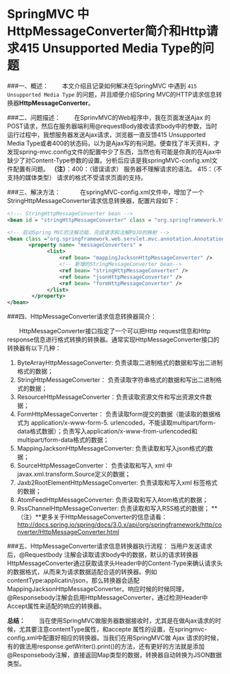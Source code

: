 # SpringMVC 中HttpMessageConverter简介和Http请求415 Unsupported Media Type的问题

###一、概述：
　　本文介绍且记录如何解决在SpringMVC 中遇到 `415 Unsupported Media Type` 的问题，并且顺便介绍Spring MVC的HTTP请求信息转换器**HttpMessageConverter**。
 
###二、问题描述：
　　在SprinvMVC的Web程序中，我在页面发送Ajax 的POST请求，然后在服务器端利用@requestBody接收请求body中的参数，当时运行过程中，我想服务器发送Ajax请求，浏览器一直反馈415 Unsupported Media Type或者400的状态码，以为是Ajax写的有问题。便查找了半天资料，才发现spring-mvc.config文件的配置中少了东西，当然也有可能是你真的在Ajax中缺少了对Content-Type参数的设置。分析后应该是我springMVC-config.xml文件配置有问题。
**（注）**：400：（错误请求） 服务器不理解请求的语法。 415：（不支持的媒体类型） 请求的格式不受请求页面的支持。
 
###三、解决方法：　
　　在springMVC-config.xml文件中，增加了一个StringHttpMessageConverter请求信息转换器，配置片段如下：
```xml
<!--- StringHttpMessageConverter bean -->
<bean id = "stringHttpMessageConverter" class = "org.springframework.http.converter.StringHttpMessageConverter"/>

<!-- 启动Spring MVC的注解功能，完成请求和注解POJO的映射 -->
<bean class ="org.springframework.web.servlet.mvc.annotation.AnnotationMethodHandlerAdapter" >
       <property name= "messageConverters" >
             <list>
                 <ref bean= "mappingJacksonHttpMessageConverter" />
                 <!-- 新增的StringMessageConverter bean-->
                 <ref bean= "stringHttpMessageConverter" />
                 <ref bean= "jsonHttpMessageConverter" />           
                 <ref bean= "formHttpMessageConverter" />
             </list>
        </property>
</bean>
```

###四、HttpMessageConverter请求信息转换器简介：

　　HttpMessageConverter接口指定了一个可以把Http request信息和Http response信息进行格式转换的转换器。通常实现HttpMessageConverter接口的转换器有以下几种：
1. ByteArrayHttpMessageConverter: 负责读取二进制格式的数据和写出二进制格式的数据；
2. StringHttpMessageConverter：   负责读取字符串格式的数据和写出二进制格式的数据；
3. ResourceHttpMessageConverter：负责读取资源文件和写出资源文件数据； 
4. FormHttpMessageConverter：       负责读取form提交的数据（能读取的数据格式为 application/x-www-form-5. urlencoded，不能读取multipart/form-data格式数据）；负责写入application/x-www-from-urlencoded和multipart/form-data格式的数据；
5. MappingJacksonHttpMessageConverter:  负责读取和写入json格式的数据；
6. SourceHttpMessageConverter：                   负责读取和写入 xml 中javax.xml.transform.Source定义的数据；
7. Jaxb2RootElementHttpMessageConverter:  负责读取和写入xml 标签格式的数据；
8. AtomFeedHttpMessageConverter:              负责读取和写入Atom格式的数据；
9. RssChannelHttpMessageConverter:           负责读取和写入RSS格式的数据；
**（注）**更多关于HttpMessageConverter的信息请看：http://docs.spring.io/spring/docs/3.0.x/api/org/springframework/http/converter/HttpMessageConverter.html
 
###五、HttpMessageConverter请求信息转换器执行流程：
   当用户发送请求后，@Requestbody 注解会读取请求body中的数据，默认的请求转换器HttpMessageConverter通过获取请求头Header中的Content-Type来确认请求头的数据格式，从而来为请求数据适配合适的转换器。例如contentType:applicatin/json，那么转换器会适配MappingJacksonHttpMessageConverter。响应时候的时候同理，@Responsebody注解会启用HttpMessageConverter，通过检测Header中Accept属性来适配的响应的转换器。
 
**总结：**
　　当在使用SpringMVC做服务器数据接收时，尤其是在做Ajax请求的时候，尤其要注意contentType属性，和accepte 属性的设置，在springmvc-config.xml中配置好相应的转换器。当我们在用SpringMVC做 Ajax 请求的时候，有的做法用response.getWriter().print()的方法，还有更好的方法就是添加@Responsebody注解，直接返回Map类型的数据，转换器自动转换为JSON数据类型。